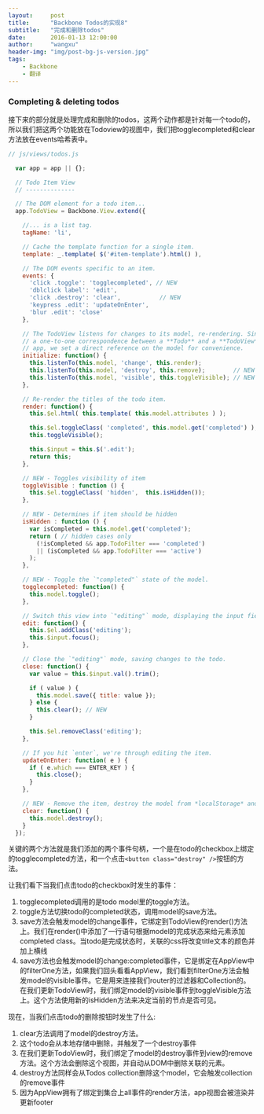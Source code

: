 ```yaml
---
layout:     post
title:      "Backbone Todos的实现8"
subtitle:   "完成和删除todos"
date:       2016-01-13 12:00:00
author:     "wangxu"
header-img: "img/post-bg-js-version.jpg"
tags:
    - Backbone
    - 翻译
---
```


### Completing & deleting todos

接下来的部分就是处理完成和删除的todos，这两个动作都是针对每一个todo的，所以我们把这两个功能放在Todoview的视图中，我们把togglecompleted和clear方法放在events哈希表中。

```javascript
// js/views/todos.js

  var app = app || {};

  // Todo Item View
  // --------------

  // The DOM element for a todo item...
  app.TodoView = Backbone.View.extend({

    //... is a list tag.
    tagName: 'li',

    // Cache the template function for a single item.
    template: _.template( $('#item-template').html() ),

    // The DOM events specific to an item.
    events: {
      'click .toggle': 'togglecompleted', // NEW
      'dblclick label': 'edit',
      'click .destroy': 'clear',           // NEW
      'keypress .edit': 'updateOnEnter',
      'blur .edit': 'close'
    },

    // The TodoView listens for changes to its model, re-rendering. Since there's
    // a one-to-one correspondence between a **Todo** and a **TodoView** in this
    // app, we set a direct reference on the model for convenience.
    initialize: function() {
      this.listenTo(this.model, 'change', this.render);
      this.listenTo(this.model, 'destroy', this.remove);        // NEW
      this.listenTo(this.model, 'visible', this.toggleVisible); // NEW
    },

    // Re-render the titles of the todo item.
    render: function() {
      this.$el.html( this.template( this.model.attributes ) );

      this.$el.toggleClass( 'completed', this.model.get('completed') ); // NEW
      this.toggleVisible();                                             // NEW

      this.$input = this.$('.edit');
      return this;
    },

    // NEW - Toggles visibility of item
    toggleVisible : function () {
      this.$el.toggleClass( 'hidden',  this.isHidden());
    },

    // NEW - Determines if item should be hidden
    isHidden : function () {
      var isCompleted = this.model.get('completed');
      return ( // hidden cases only
        (!isCompleted && app.TodoFilter === 'completed')
        || (isCompleted && app.TodoFilter === 'active')
      );
    },

    // NEW - Toggle the `"completed"` state of the model.
    togglecompleted: function() {
      this.model.toggle();
    },

    // Switch this view into `"editing"` mode, displaying the input field.
    edit: function() {
      this.$el.addClass('editing');
      this.$input.focus();
    },

    // Close the `"editing"` mode, saving changes to the todo.
    close: function() {
      var value = this.$input.val().trim();

      if ( value ) {
        this.model.save({ title: value });
      } else {
        this.clear(); // NEW
      }

      this.$el.removeClass('editing');
    },

    // If you hit `enter`, we're through editing the item.
    updateOnEnter: function( e ) {
      if ( e.which === ENTER_KEY ) {
        this.close();
      }
    },

    // NEW - Remove the item, destroy the model from *localStorage* and delete its view.
    clear: function() {
      this.model.destroy();
    }
  });
```

关键的两个方法就是我们添加的两个事件句柄，一个是在todo的checkbox上绑定的togglecompleted方法，和一个点击`<button class="destroy" />`按钮的方法。

让我们看下当我们点击todo的checkbox时发生的事件：

1. togglecompleted调用的是todo model里的toggle方法。
2. toggle方法切换todo的completed状态，调用model的save方法。
3. save方法会触发model的change事件，它绑定到TodoView的render()方法上。我们在render()中添加了一行语句根据model的完成状态来给元素添加completed class。当todo是完成状态时，关联的css将改变title文本的颜色并加上横线
4. save方法也会触发model的change:completed事件，它是绑定在AppView中的filterOne方法，如果我们回头看看AppView，我们看到filterOne方法会触发model的visible事件。它是用来连接我们router的过滤器和Collection的。在我们更新TodoView时，我们绑定model的visible事件到toggleVisible方法上。这个方法使用新的isHidden方法来决定当前的节点是否可见。

现在，当我们点击todo的删除按钮时发生了什么:

1. clear方法调用了model的destroy方法。
2. 这个todo会从本地存储中删除，并触发了一个destroy事件
3. 在我们更新TodoView时，我们绑定了model的destroy事件到view的remove方法。这个方法会删除这个视图，并自动从DOM中删除关联的元素。
4. destroy方法同样会从Todos collection删除这个model，它会触发collection的remove事件
5. 因为AppView拥有了绑定到集合上all事件的render方法，app视图会被渲染并更新footer
